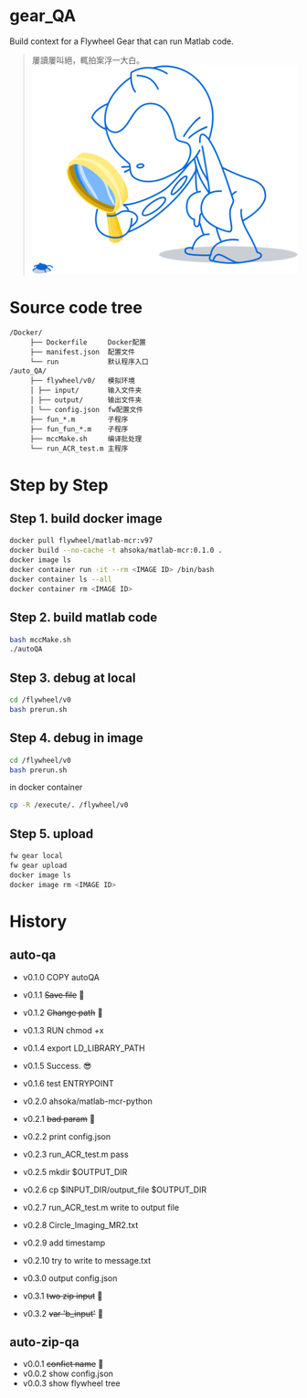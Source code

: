 # gear_QA
Build context for a Flywheel Gear that can run Matlab code.
> 屢讀屢叫絕，輒拍案浮一大白。 ![image](img/looking.svg)

# Source code tree
```
/Docker/
     ├── Dockerfile     Docker配置
     ├── manifest.json  配置文件
     └── run            默认程序入口
/auto_QA/
     ├── flywheel/v0/   模拟环境
     │ ├── input/       输入文件夹
     │ ├── output/      输出文件夹
     │ └── config.json  fw配置文件
     ├── fun_*.m        子程序
     ├── fun_fun_*.m    子程序
     ├── mccMake.sh     编译批处理
     └── run_ACR_test.m 主程序
```
# Step by Step
## Step 1. build docker image
```bash
docker pull flywheel/matlab-mcr:v97
docker build --no-cache -t ahsoka/matlab-mcr:0.1.0 .
docker image ls
docker container run -it --rm <IMAGE ID> /bin/bash
docker container ls --all
docker container rm <IMAGE ID>
```
## Step 2. build matlab code
```bash
bash mccMake.sh
./autoQA
```
## Step 3. debug at local
```bash
cd /flywheel/v0
bash prerun.sh
```
## Step 4. debug in image
```bash
cd /flywheel/v0
bash prerun.sh
```
in docker container
```bash
cp -R /execute/. /flywheel/v0
```

## Step 5. upload
```bash
fw gear local
fw gear upload
docker image ls
docker image rm <IMAGE ID>
```

# History
## auto-qa
  * v0.1.0 COPY autoQA
  * v0.1.1 ~~Save file~~ :shit:
  * v0.1.2 ~~Change path~~ :shit:
  * v0.1.3 RUN chmod +x
  * v0.1.4 export LD_LIBRARY_PATH
  * v0.1.5 Success. :sunglasses:
  * v0.1.6 test ENTRYPOINT

  * v0.2.0 ahsoka/matlab-mcr-python
  * v0.2.1 ~~bad param~~ :shit:
  * v0.2.2 print config.json
  * v0.2.3 run_ACR_test.m pass
  * v0.2.5 mkdir $OUTPUT_DIR
  * v0.2.6 cp $INPUT_DIR/output_file $OUTPUT_DIR
  * v0.2.7 run_ACR_test.m write to output file
  * v0.2.8 Circle_Imaging_MR2.txt
  * v0.2.9 add timestamp
  * v0.2.10 try to write to message.txt
  
  * v0.3.0 output config.json
  * v0.3.1 ~~two zip input~~ :shit:
  * v0.3.2 ~~var 'b_input'~~ :shit:
## auto-zip-qa
  * v0.0.1 ~~confict name~~ :shit:
  * v0.0.2 show config.json
  * v0.0.3 show flywheel tree
